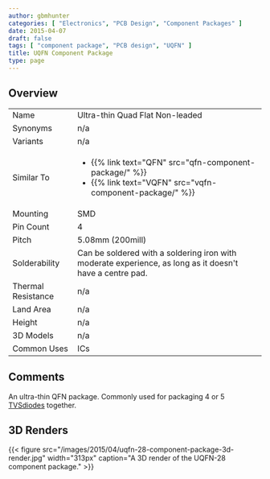```yaml
---
author: gbmhunter
categories: [ "Electronics", "PCB Design", "Component Packages" ]
date: 2015-04-07
draft: false
tags: [ "component package", "PCB design", "UQFN" ]
title: UQFN Component Package
type: page
---
```


## Overview

<table >
<tbody >
<tr >
<td >Name
</td>
<td >Ultra-thin Quad Flat Non-leaded
</td>
</tr>
<tr >
<td >Synonyms
</td>
<td >n/a
</td>
</tr>
<tr >

<td >Variants
</td>

<td >n/a
</td>
</tr>
<tr >
<td >Similar To</td>
<td>
  <ul>
    <li>{{% link text="QFN" src="qfn-component-package/" %}}</li>
    <li>{{% link text="VQFN" src="vqfn-component-package/" %}}</li>
  </ul>
</td>
</tr>
<tr >

<td >Mounting
</td>

<td >SMD
</td>
</tr>
<tr >

<td >Pin Count
</td>

<td >4
</td>
</tr>
<tr >

<td >Pitch
</td>

<td >5.08mm (200mill)
</td>
</tr>
<tr >

<td >Solderability
</td>

<td >Can be soldered with a soldering iron with moderate experience, as long as it doesn't have a centre pad.
</td>
</tr>
<tr >

<td >Thermal Resistance
</td>

<td >n/a
</td>
</tr>
<tr >

<td >Land Area
</td>

<td >n/a
</td>
</tr>
<tr >

<td >Height
</td>

<td >n/a
</td>
</tr>
<tr >

<td >3D Models
</td>

<td >n/a
</td>
</tr>
<tr >
<td >Common Uses</td>
<td >ICs</td>
</tr>
</tbody>
</table>

## Comments

An ultra-thin QFN package. Commonly used for packaging 4 or 5 [TVSdiodes](http://localhost/?q=node/28) together.

## 3D Renders

{{< figure src="/images/2015/04/uqfn-28-component-package-3d-render.jpg" width="313px" caption="A 3D render of the UQFN-28 component package."  >}}
